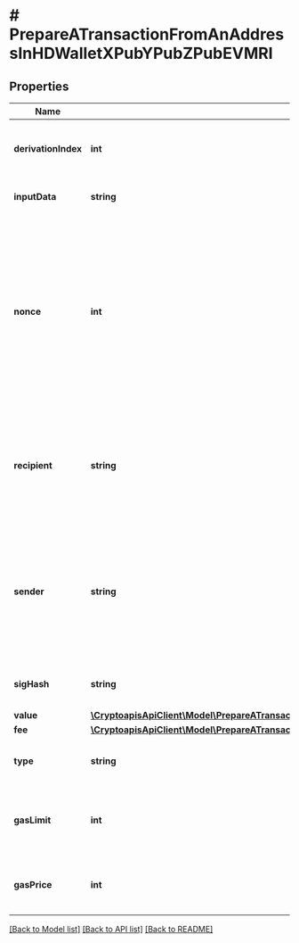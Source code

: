 # # PrepareATransactionFromAnAddressInHDWalletXPubYPubZPubEVMRI

## Properties

Name | Type | Description | Notes
------------ | ------------- | ------------- | -------------
**derivationIndex** | **int** | Representation of the derivation index of the xpub address |
**inputData** | **string** | Representation of the data in hex value |
**nonce** | **int** | Represents the sequential running number for an address, starting from 0 for the first transaction. E.g., if the nonce of a transaction is 10, it would be the 11th transaction sent from the sender&#39;s address. |
**recipient** | **string** | Represents a recipient addresses. In account-based protocols like Ethereum there is only one address in this list. |
**sender** | **string** | Represents a sender address with the respective amount. In account-based protocols like Ethereum there is only one address in this list. |
**sigHash** | **string** | Representation of the hash that should be signed. |
**value** | [**\CryptoapisApiClient\Model\PrepareATransactionFromAnAddressInHDWalletXPubYPubZPubEVMRIValue**](PrepareATransactionFromAnAddressInHDWalletXPubYPubZPubEVMRIValue.md) |  |
**fee** | [**\CryptoapisApiClient\Model\PrepareATransactionFromAnAddressInHDWalletXPubYPubZPubEVMRIFee**](PrepareATransactionFromAnAddressInHDWalletXPubYPubZPubEVMRIFee.md) |  |
**type** | **string** | Representation of the transaction type |
**gasLimit** | **int** | Represents the amount of gas used by this specific transaction alone. |
**gasPrice** | **int** | Represents the price offered to the miner to purchase this amount of gas. |

[[Back to Model list]](../../README.md#models) [[Back to API list]](../../README.md#endpoints) [[Back to README]](../../README.md)
